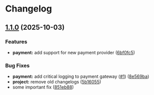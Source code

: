 # Changelog

## [1.1.0](https://github.com/iurii-galkin-sp/release-please-poc-test/compare/payment-v1.0.0...payment-v1.1.0) (2025-10-03)


### Features

* **payment:** add support for new payment provider ([6bf0fc5](https://github.com/iurii-galkin-sp/release-please-poc-test/commit/6bf0fc54dda7b855555b25d3af5dd66c5518313e))


### Bug Fixes

* **payment:** add critical logging to payment gateway ([#1](https://github.com/iurii-galkin-sp/release-please-poc-test/issues/1)) ([8e569ba](https://github.com/iurii-galkin-sp/release-please-poc-test/commit/8e569ba4a0e4e4e3e7f28cc1595926baa7e5c33a))
* **project:** remove old changelogs ([5b16055](https://github.com/iurii-galkin-sp/release-please-poc-test/commit/5b16055b6ae2f1d7855114b62dfd691f9b287047))
* some important fix ([851eb88](https://github.com/iurii-galkin-sp/release-please-poc-test/commit/851eb88fed9a40969c1676b99a050142a5253aac))
